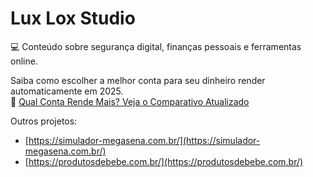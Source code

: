 # Lux Lox Studio

💻 Conteúdo sobre segurança digital, finanças pessoais e ferramentas online.

Saiba como escolher a melhor conta para seu dinheiro render automaticamente em 2025.  
🔗 [Qual Conta Rende Mais? Veja o Comparativo Atualizado](https://dominetec.com.br/qual-conta-rende-mais/)

Outros projetos:
- [https://simulador-megasena.com.br/](https://simulador-megasena.com.br/)
- [https://produtosdebebe.com.br/](https://produtosdebebe.com.br/)
